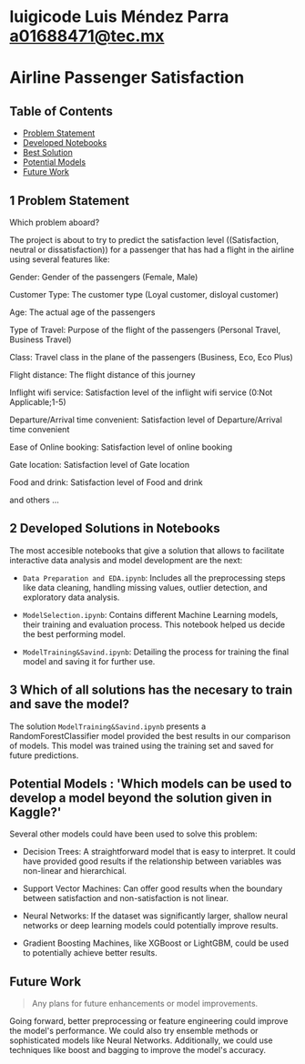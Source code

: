 # luigicode Luis Méndez Parra  a01688471@tec.mx

# Airline Passenger Satisfaction

## Table of Contents 
- [Problem Statement](#problem-statement)
- [Developed Notebooks](#developed-notebooks)
- [Best Solution](#best-solution)
- [Potential Models](#potential-models)
- [Future Work](#future-work)

## 1 Problem Statement 

Which problem aboard?

The project is about to try to predict the satisfaction level ((Satisfaction, neutral or dissatisfaction)) 
for  a passenger that has had a flight in the airline using several features like:  

Gender: Gender of the passengers (Female, Male)

Customer Type: The customer type (Loyal customer, disloyal customer)

Age: The actual age of the passengers

Type of Travel: Purpose of the flight of the passengers (Personal Travel, Business Travel)

Class: Travel class in the plane of the passengers (Business, Eco, Eco Plus)

Flight distance: The flight distance of this journey

Inflight wifi service: Satisfaction level of the inflight wifi service (0:Not Applicable;1-5)

Departure/Arrival time convenient: Satisfaction level of Departure/Arrival time convenient

Ease of Online booking: Satisfaction level of online booking

Gate location: Satisfaction level of Gate location

Food and drink: Satisfaction level of Food and drink 

and others ...

## 2 Developed Solutions in Notebooks

The most accesible notebooks that give a solution that allows to facilitate interactive data analysis and model development are the next:

- `Data Preparation and EDA.ipynb`: Includes all the preprocessing steps like data cleaning, handling missing values, outlier detection, and exploratory data analysis.

- `ModelSelection.ipynb`: Contains different Machine Learning models, their training and evaluation process. This notebook helped us decide the best performing model.

- `ModelTraining&Savind.ipynb`: Detailing the process for training the final model and saving it for further use. 

## 3 Which of all solutions has the necesary to train and save the model?

The solution `ModelTraining&Savind.ipynb` presents a RandomForestClassifier model provided the best results in our comparison of models.
This model was trained using the training set and saved for future predictions.


## Potential Models : 'Which models can be used to develop a model beyond the solution given in Kaggle?'

Several other models could have been used to solve this problem:

- Decision Trees: A straightforward model that is easy to interpret. It could have provided good results if the relationship between variables
   was non-linear and hierarchical.

- Support Vector Machines: Can offer good results when the boundary between satisfaction and non-satisfaction is not linear.

- Neural Networks: If the dataset was significantly larger, shallow neural networks or deep learning models could potentially improve results.

- Gradient Boosting Machines, like XGBoost or LightGBM, could be used to potentially achieve better results.
  
## Future Work
> Any plans for future enhancements or model improvements.

Going forward, better preprocessing or feature engineering could improve the model's performance. 
We could also try ensemble methods or sophisticated models like Neural Networks.
Additionally, we could use techniques like boost and bagging to improve the model's accuracy.

